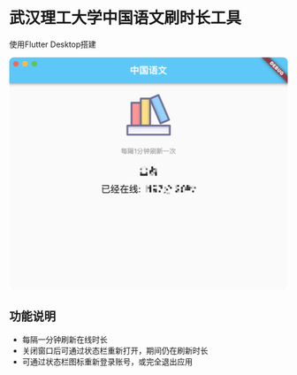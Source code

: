 # 武汉理工大学中国语文刷时长工具

使用Flutter Desktop搭建

![截图](asset/home.png)

## 功能说明

- 每隔一分钟刷新在线时长
- 关闭窗口后可通过状态栏重新打开，期间仍在刷新时长
- 可通过状态栏图标重新登录账号，或完全退出应用
